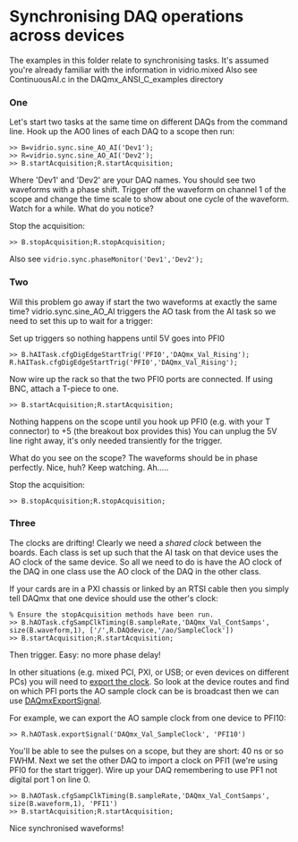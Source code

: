 # Synchronising DAQ operations across devices

The examples in this folder relate to synchronising tasks. 
It's assumed you're already familiar with the information in vidrio.mixed
Also see ContinuousAI.c in the DAQmx_ANSI_C_examples directory

### One
Let's start two tasks at the same time on different DAQs from the command line.
Hook up the AO0 lines of each DAQ to a scope then run:

```
>> B=vidrio.sync.sine_AO_AI('Dev1');
>> R=vidrio.sync.sine_AO_AI('Dev2');
>> B.startAcquisition;R.startAcquisition;
```

Where 'Dev1' and 'Dev2' are your DAQ names.
You should see two waveforms with a phase shift. 
Trigger off the waveform on channel 1 of the scope and change the time scale to show about one cycle of the waveform. 
Watch for a while. What do you notice?

Stop the acquisition:

```
>> B.stopAcquisition;R.stopAcquisition;
```

Also see `vidrio.sync.phaseMonitor('Dev1','Dev2');`

### Two
Will this problem go away if start the two waveforms at exactly the same time?
vidrio.sync.sine_AO_AI triggers the AO task from the AI task so we need to set this up to wait for a trigger:

Set up triggers so nothing happens until 5V goes into PFI0

```
>> B.hAITask.cfgDigEdgeStartTrig('PFI0','DAQmx_Val_Rising'); R.hAITask.cfgDigEdgeStartTrig('PFI0','DAQmx_Val_Rising');
```

Now wire up the rack so that the two PFI0 ports are connected. If using BNC, attach a T-piece to one.

```
>> B.startAcquisition;R.startAcquisition;
```

Nothing happens on the scope until you hook up PFI0 (e.g. with your T connector) to +5 (the breakout box provides this)
You can unplug the 5V line right away, it's only needed transiently for the trigger. 

What do you see on the scope? The waveforms should be in phase perfectly. Nice, huh?
Keep watching. Ah.....

Stop the acquisition:
```
>> B.stopAcquisition;R.stopAcquisition;
```

### Three
The clocks are drifting! 
Clearly we need a *shared clock* between the boards.
Each class is set up such that the AI task on that device uses the AO clock of the same device. 
So all we need to do is have the AO clock of the DAQ in one class use the AO clock of the DAQ in the other class.


If your cards are in a PXI chassis or linked by an RTSI cable then you simply tell DAQmx that one device should use the other's clock:


```
% Ensure the stopAcquisition methods have been run.
>> B.hAOTask.cfgSampClkTiming(B.sampleRate,'DAQmx_Val_ContSamps', size(B.waveform,1), ['/',R.DAQdevice,'/ao/SampleClock'])
>> B.startAcquisition;R.startAcquisition;
```

Then trigger. 
Easy: no more phase delay!

In other situations (e.g. mixed PCI, PXI, or USB; or even devices on different PCs) you will need to [export the clock](http://digital.ni.com/public.nsf/allkb/3A7F1402B2A1CE7686256E93007E66C0). 
So look at the device routes and find on which PFI ports the AO sample clock can be is broadcast then we can use [DAQmxExportSignal](http://zone.ni.com/reference/en-XX/help/370471AE-01/daqmxcfunc/daqmxexportsignal/).

For example, we can export the AO sample clock from one device to PFI10:
```
>> R.hAOTask.exportSignal('DAQmx_Val_SampleClock', 'PFI10')
```

You'll be able to see the pulses on a scope, but they are short: 40 ns or so FWHM. 
Next we set the other DAQ to import a clock on PFI1 (we're using PFI0 for the start trigger).
Wire up your DAQ remembering to use PF1 not digital port 1 on line 0.
```
>> B.hAOTask.cfgSampClkTiming(B.sampleRate,'DAQmx_Val_ContSamps', size(B.waveform,1), 'PFI1')
>> B.startAcquisition;R.startAcquisition;
```

Nice synchronised waveforms!